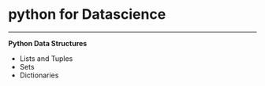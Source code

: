 # python for Datascience
---
 
 **Python Data Structures**
 
 -	Lists and Tuples
 - Sets
 - Dictionaries



